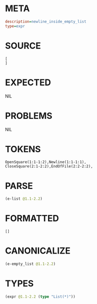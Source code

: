 # META
~~~ini
description=newline_inside_empty_list
type=expr
~~~
# SOURCE
~~~roc
[
]
~~~
# EXPECTED
NIL
# PROBLEMS
NIL
# TOKENS
~~~zig
OpenSquare(1:1-1:2),Newline(1:1-1:1),
CloseSquare(2:1-2:2),EndOfFile(2:2-2:2),
~~~
# PARSE
~~~clojure
(e-list @1.1-2.2)
~~~
# FORMATTED
~~~roc
[]
~~~
# CANONICALIZE
~~~clojure
(e-empty_list @1.1-2.2)
~~~
# TYPES
~~~clojure
(expr @1.1-2.2 (type "List(*)"))
~~~
